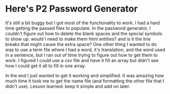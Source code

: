 # Here's P2 Password Generator

It's still a bit buggy but I got most of the functionality to work. I had a hard time getting the passed files to populate. In the password generator, I couldn't figure out how to delete the blank spaces and the special symbols to show up. would I need to make them html entities? and is it the line breaks that might cause the extra space? One other thing I wanted to do was to use a term file where I had a word, it's translation, and the word used in a sentence, but I ran out of time trying to figure out how to get them to work. I figured I could use a csv file and have it fill an array but didn't see how I could get it all to fill in one array.

In the end I just wanted to get it working and simplified. It was amazing how much time it took me to get the name file (and formatting the other file that I didn't use). Lesson learned: keep it simple and add on later. 